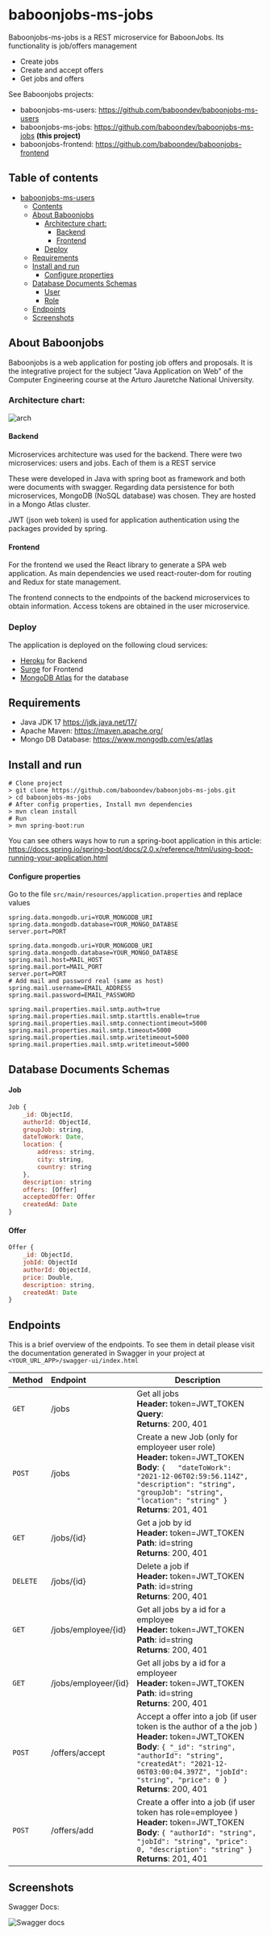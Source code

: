 # baboonjobs-ms-jobs
Baboonjobs-ms-jobs is  a REST microservice for BaboonJobs. Its functionality is job/offers management
* Create jobs
* Create and accept offers
* Get jobs and offers



See Baboonjobs projects:
* baboonjobs-ms-users: https://github.com/baboondev/baboonjobs-ms-users 
* baboonjobs-ms-jobs: https://github.com/baboondev/baboonjobs-ms-jobs **(this project)**
* baboonjobs-frontend: https://github.com/baboondev/baboonjobs-frontend

## Table of contents

- [baboonjobs-ms-users](#baboonjobs-ms-users)
  * [Contents](#contents)
  * [About Baboonjobs](#about-baboonjobs)
    + [Architecture chart:](#architecture-chart-)
      - [Backend](#backend)
      - [Frontend](#frontend)
    + [Deploy](#deploy)
  * [Requirements](#requirements)
  * [Install and run](#install-and-run)
      - [Configure properties](#configure-properties)
  * [Database Documents Schemas](#database-documents-schemas)
      - [User](#user)
      - [Role](#role)
  * [Endpoints](#endpoints)
  * [Screenshots](#screenshots)

## About Baboonjobs
Baboonjobs is a web application for posting job offers and proposals. It is the integrative project for the subject "Java Application on Web" of the Computer Engineering course at the Arturo Jauretche National University.

### Architecture chart:
![arch](docs/baboonjobs-diagram.jpg)

#### Backend

Microservices architecture was used for the backend. There were two microservices: users and jobs. Each of them is a REST service

These were developed in Java with spring boot as framework and both were documents with swagger. 
Regarding data persistence for both microservices, MongoDB (NoSQL database) was chosen. They are hosted in a Mongo Atlas cluster.

JWT (json web token) is used for application authentication using the packages provided by spring.

#### Frontend
For the frontend we used the React library to generate a SPA web application. As main dependencies we used react-router-dom for routing and Redux for state management.

The frontend connects to the endpoints of the backend microservices to obtain information. Access tokens are obtained in the user microservice.

### Deploy
The application is deployed on the following cloud services: 
* [Heroku](https://www.heroku.com/java) for Backend
* [Surge](https://surge.sh/) for Frontend
* [MongoDB Atlas](https://www.mongodb.com/atlas/database) for the database 

## Requirements 

+ Java JDK 17 https://jdk.java.net/17/
+ Apache Maven: https://maven.apache.org/
+ Mongo DB Database: https://www.mongodb.com/es/atlas


## Install and run

```shell
# Clone project
> git clone https://github.com/baboondev/baboonjobs-ms-jobs.git
> cd baboonjobs-ms-jobs
# After config properties, Install mvn dependencies
> mvn clean install
# Run
> mvn spring-boot:run
```
You can see others ways how to run a spring-boot application in this article: https://docs.spring.io/spring-boot/docs/2.0.x/reference/html/using-boot-running-your-application.html
#### Configure properties

Go to the file `src/main/resources/application.properties` and replace values
```
spring.data.mongodb.uri=YOUR_MONGODB_URI
spring.data.mongodb.database=YOUR_MONGO_DATABSE
server.port=PORT

spring.data.mongodb.uri=YOUR_MONGODB_URI
spring.data.mongodb.database=YOUR_MONGO_DATABSE
spring.mail.host=MAIL_HOST
spring.mail.port=MAIL_PORT
server.port=PORT
# Add mail and password real (same as host)
spring.mail.username=EMAIL_ADDRESS
spring.mail.password=EMAIL_PASSWORD

spring.mail.properties.mail.smtp.auth=true
spring.mail.properties.mail.smtp.starttls.enable=true
spring.mail.properties.mail.smtp.connectiontimeout=5000
spring.mail.properties.mail.smtp.timeout=5000
spring.mail.properties.mail.smtp.writetimeout=5000
spring.mail.properties.mail.smtp.writetimeout=5000
```

## Database Documents Schemas
#### Job
```javascript
Job {
    _id: ObjectId,
    authorId: ObjectId,
    groupJob: string,
    dateToWork: Date,
    location: {
    	address: string,
        city: string,
        country: string
    },
    description: string
    offers: [Offer]
    acceptedOffer: Offer
    createdAd: Date
}
```
#### Offer
```javascript
Offer {
	_id: ObjectId,
	jobId: ObjectId
	authorId: ObjectId,
	price: Double,
	description: string,
	createdAt: Date
}
```

## Endpoints
This is a brief overview of the endpoints. To see them in detail please visit the documentation generated in Swagger in your project at `<YOUR_URL_APP>/swagger-ui/index.html`

| Method   | Endpoint             | Description                                                  |
| :------- | :------------------- | ------------------------------------------------------------ |
| `GET`    | /jobs                | Get all jobs<br />**Header:** token=JWT_TOKEN<br />**Query**:<br />**Returns**: 200, 401 |
| `POST`   | /jobs                | Create a new Job (only for employeer user role)<br />**Header:** token=JWT_TOKEN<br />**Body**: `{   "dateToWork": "2021-12-06T02:59:56.114Z",   "description": "string",   "groupJob": "string",   "location": "string" }`<br /> **Returns**: 201, 401 |
| `GET`    | /jobs/{id}           | Get a job by id<br />**Header:** token=JWT_TOKEN<br />**Path**: id=string<br />**Returns**: 200, 401 |
| `DELETE` | /jobs/{id}           | Delete a job if <br />**Header:** token=JWT_TOKEN<br />**Path**: id=string<br />**Returns**: 200, 401 |
| `GET`    | /jobs/employee/{id}  | Get all jobs by a id for a employee <br />**Header:** token=JWT_TOKEN<br />**Path**: id=string<br />**Returns**: 200, 401 |
| `GET`    | /jobs/employeer/{id} | Get all jobs by a id for a employeer <br />**Header:** token=JWT_TOKEN<br />**Path**: id=string<br />**Returns**: 200, 401 |
| `POST`   | /offers/accept       | Accept a offer into a job (if user token is the author of a the job )<br />**Header:** token=JWT_TOKEN<br />**Body**: `{ "_id": "string", "authorId": "string", "createdAt": "2021-12-06T03:00:04.397Z", "jobId": "string", "price": 0 }`<br />**Returns**: 200, 401 |
| `POST`   | /offers/add          | Create  a offer into a job (if user token has role=employee )<br />**Header:** token=JWT_TOKEN<br />**Body**: `{ "authorId": "string", "jobId": "string", "price": 0, "description": "string" }`<br />**Returns**: 201, 401 |


## Screenshots

Swagger Docs:

![Swagger docs](docs/ms-jobs-swagger.png)
